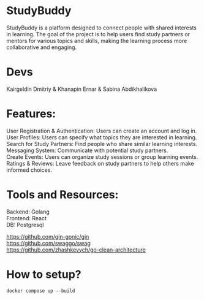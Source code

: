# StudyBuddy

StudyBuddy is a platform designed to connect people with shared interests in learning. The goal of the project is to help users find study partners or mentors for various topics and skills, making the learning process more collaborative and engaging.

# Devs

Kairgeldin Dmitriy & Khanapin Ernar & Sabina Abdikhalikova

# Features:

User Registration & Authentication: Users can create an account and log in.<br>
User Profiles: Users can specify what topics they are interested in learning.<br>
Search for Study Partners: Find people who share similar learning interests.<br>
Messaging System: Communicate with potential study partners.<br>
Create Events: Users can organize study sessions or group learning events.<br>
Ratings & Reviews: Leave feedback on study partners to help others make informed choices.<br>

# Tools and Resources:

Backend: Golang<br>
Frontend: React<br>
DB: Postgresql<br>

https://github.com/gin-gonic/gin<br>
https://github.com/swaggo/swag<br>
https://github.com/zhashkevych/go-clean-architecture

# How to setup?

```docker compose up --build```

